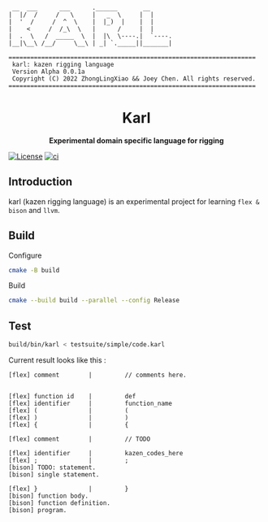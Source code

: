 ``` 
 __  ___      ___      .______       __      
|  |/  /     /   \     |   _  \     |  |     
|  '  /     /  ^  \    |  |_)  |    |  |     
|    <     /  /_\  \   |      /     |  |     
|  .  \   /  _____  \  |  |\  \----.|  `----.
|__|\__\ /__/     \__\ | _| `._____||_______|
                                             
====================================================================
 karl: kazen rigging language                              
 Version Alpha 0.0.1a                                            
 Copyright (C) 2022 ZhongLingXiao && Joey Chen. All rights reserved.                          
====================================================================
```

<div align="center">

# Karl

**Experimental domain specific language for rigging**
</div>

[![License](https://img.shields.io/badge/license-BSD%203--Clause-blue.svg?style=flat-square)](https://github.com/ZhongLingXiao/karl/blob/main/LICENSE)
[![ci](https://github.com/ZhongLingXiao/karl/actions/workflows/ci.yml/badge.svg)](https://github.com/ZhongLingXiao/karl/actions/workflows/ci.yml)

Introduction
------------

karl (kazen rigging language) is an experimental project for learning `flex & bison` and `llvm`.

Build
------------
Configure
```bash
cmake -B build
```

Build
```bash
cmake --build build --parallel --config Release
```

Test
------------
```bash
build/bin/karl < testsuite/simple/code.karl
```
Current result looks like this :
```
[flex] comment        |         // comments here.


[flex] function id    |         def
[flex] identifier     |         function_name
[flex] (              |         (
[flex] )              |         )
[flex] {              |         {

[flex] comment        |         // TODO

[flex] identifier     |         kazen_codes_here
[flex] ;              |         ;
[bison] TODO: statement.
[bison] single statement.

[flex] }              |         }
[bison] function body.
[bison] function definition.
[bison] program.
```